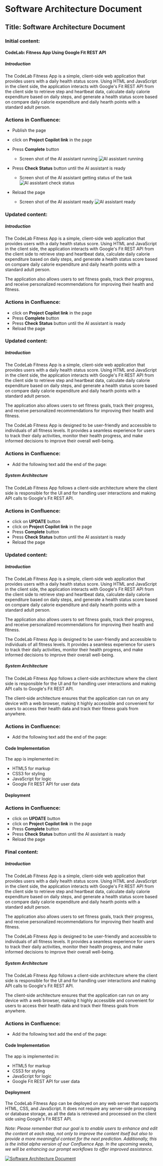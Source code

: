 # Software Architecture Document
## Title: Software Architecture Document
### Initial content:

#### CodeLab: Fitness App Using Google Fit REST API

##### Introduction

The CodeLab Fitness App is a simple, client-side web application that provides users with a daily health status score. Using HTML and JavaScript in the client side, the application interacts with Google's Fit REST API from the client side to retrieve step and heartbeat data, calculate daily calorie expenditure based on daily steps, and generate a health status score based on compare daily calorie expenditure and daily hearth points with a standard adult person.

### Actions in Confluence:
- Publish the page
- click on **Project Copilot link** in the page
- Press **Complete** button
    - Screen shot of the AI assistant running
    ![AI assistant running](/step2-project-copilot-project/confluence/project-copilot-confluence-complete.png)

- Press **Check Status** button until the AI assistant is ready
    - Screen shot of the AI assistant getting status of the task
    ![AI assistant check status](/step2-project-copilot-project/confluence/project-copilot-confluence-checkstatus.png)

- Reload the page
    - Screen shot of the AI assistant ready
    ![AI assistant ready](/step2-project-copilot-project/confluence/project-copilot-confluence-reload.png)

### Updated content:

##### Introduction

The CodeLab Fitness App is a simple, client-side web application that provides users with a daily health status score. Using HTML and JavaScript in the client side, the application interacts with Google's Fit REST API from the client side to retrieve step and heartbeat data, calculate daily calorie expenditure based on daily steps, and generate a health status score based on compare daily calorie expenditure and daily hearth points with a standard adult person.

The application also allows users to set fitness goals, track their progress, and receive personalized recommendations for improving their health and fitness.

### Actions in Confluence:
- click on **Project Copilot link** in the page
- Press **Complete** button
- Press **Check Status** button until the AI assistant is ready
- Reload the page

### Updated content:

##### Introduction

The CodeLab Fitness App is a simple, client-side web application that provides users with a daily health status score. Using HTML and JavaScript in the client side, the application interacts with Google's Fit REST API from the client side to retrieve step and heartbeat data, calculate daily calorie expenditure based on daily steps, and generate a health status score based on compare daily calorie expenditure and daily hearth points with a standard adult person.

The application also allows users to set fitness goals, track their progress, and receive personalized recommendations for improving their health and fitness.

The CodeLab Fitness App is designed to be user-friendly and accessible to individuals of all fitness levels. It provides a seamless experience for users to track their daily activities, monitor their health progress, and make informed decisions to improve their overall well-being.

### Actions in Confluence:
- Add the following text add the end of the page:

##### System Architecture

The CodeLab Fitness App follows a client-side architecture where the client side is responsible for the UI and for handling user interactions and making API calls to Google's Fit REST API.

### Actions in Confluence:
- click on **UPDATE** button
- click on **Project Copilot link** in the page
- Press **Complete** button
- Press **Check Status** button until the AI assistant is ready
- Reload the page

### Updated content:

##### Introduction

The CodeLab Fitness App is a simple, client-side web application that provides users with a daily health status score. Using HTML and JavaScript in the client side, the application interacts with Google's Fit REST API from the client side to retrieve step and heartbeat data, calculate daily calorie expenditure based on daily steps, and generate a health status score based on compare daily calorie expenditure and daily hearth points with a standard adult person.

The application also allows users to set fitness goals, track their progress, and receive personalized recommendations for improving their health and fitness.

The CodeLab Fitness App is designed to be user-friendly and accessible to individuals of all fitness levels. It provides a seamless experience for users to track their daily activities, monitor their health progress, and make informed decisions to improve their overall well-being.

##### System Architecture

The CodeLab Fitness App follows a client-side architecture where the client side is responsible for the UI and for handling user interactions and making API calls to Google's Fit REST API.

The client-side architecture ensures that the application can run on any device with a web browser, making it highly accessible and convenient for users to access their health data and track their fitness goals from anywhere.

### Actions in Confluence:
- Add the following text add the end of the page:

#### Code Implementation
The app is implemented in:
- HTML5 for markup
- CSS3 for styling
- JavaScript for logic
- Google Fit REST API for user data

#### Deployment

### Actions in Confluence:
- click on **UPDATE** button
- click on **Project Copilot link** in the page
- Press **Complete** button
- Press **Check Status** button until the AI assistant is ready
- Reload the page

### Final content:

##### Introduction

The CodeLab Fitness App is a simple, client-side web application that provides users with a daily health status score. Using HTML and JavaScript in the client side, the application interacts with Google's Fit REST API from the client side to retrieve step and heartbeat data, calculate daily calorie expenditure based on daily steps, and generate a health status score based on compare daily calorie expenditure and daily hearth points with a standard adult person.

The application also allows users to set fitness goals, track their progress, and receive personalized recommendations for improving their health and fitness.

The CodeLab Fitness App is designed to be user-friendly and accessible to individuals of all fitness levels. It provides a seamless experience for users to track their daily activities, monitor their health progress, and make informed decisions to improve their overall well-being.

##### System Architecture

The CodeLab Fitness App follows a client-side architecture where the client side is responsible for the UI and for handling user interactions and making API calls to Google's Fit REST API.

The client-side architecture ensures that the application can run on any device with a web browser, making it highly accessible and convenient for users to access their health data and track their fitness goals from anywhere.

### Actions in Confluence:
- Add the following text add the end of the page:

#### Code Implementation
The app is implemented in:
- HTML5 for markup
- CSS3 for styling
- JavaScript for logic
- Google Fit REST API for user data

#### Deployment
The CodeLab Fitness App can be deployed on any web server that supports HTML, CSS, and JavaScript. It does not require any server-side processing or database storage, as all the data is retrieved and processed on the client side using Google's Fit REST API.

_Note: Please remember that our goal is to enable users to enhance and edit the content at each step, not only to improve the content itself but also to provide a more meaningful context for the next prediction. Additionally, this is the initial alpha version of our Confluence App. In the upcoming weeks, we will be enhancing our prompt workflows to offer improved assistance._

[![Software Architecture Document](http://img.youtube.com/vi/JARf2AxsUW0/0.jpg)](https://www.youtube.com/watch?v=JARf2AxsUW0 "Software Architecture Document")